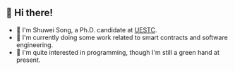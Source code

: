 ## 👋 Hi there!

<!--
**Shuwei-Song/Shuwei-Song** is a ✨ _special_ ✨ repository because its `README.md` (this file) appears on your GitHub profile.

Here are some ideas to get you started:

- 🔭 I’m currently working on ...
- 🌱 I’m currently learning ...
- 👯 I’m looking to collaborate on ...
- 🤔 I’m looking for help with ...
- 💬 Ask me about ...
- 📫 How to reach me: ...
- 😄 Pronouns: ...
- ⚡ Fun fact: ...
-->

- 👀 I'm Shuwei Song, a Ph.D. candidate at [UESTC](https://en.uestc.edu.cn).
- 🔭 I'm currently doing some work related to smart contracts and software engineering.
- 🌱 I'm quite interested in programming, though I'm still a green hand at present.
